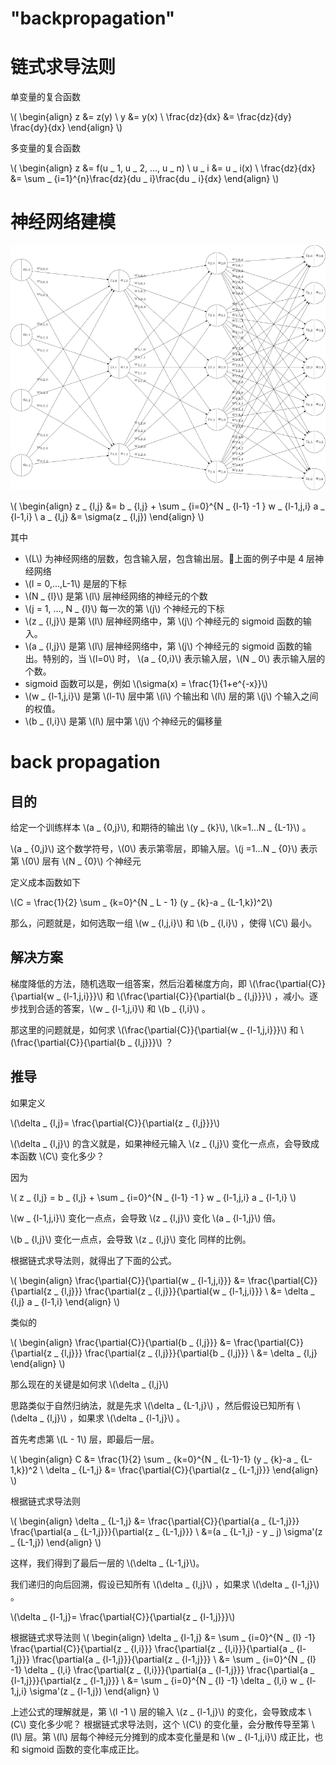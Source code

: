 # "backpropagation"


# 链式求导法则

单变量的复合函数



\\(
\begin{align}
z &= z(y) \\
y &= y(x) \\
\frac{dz}{dx} &= \frac{dz}{dy} \frac{dy}{dx}
\end{align}
\\)

多变量的复合函数

\\(
\begin{align}
z &= f(u _ 1, u _ 2, ..., u _ n) \\
u _ i &= u _ i(x) \\
\frac{dz}{dx} &= \sum _ {i=1}^{n}\frac{dz}{du _ i}\frac{du _ i}{dx}
\end{align}
\\)



# 神经网络建模

![](./nueral-structure.png)

\\(
\begin{align}
z _ {l,j} &= b _ {l,j} + \sum _ {i=0}^{N _ {l-1} -1 } w _ {l-1,j,i} a _ {l-1,i} \\
a _ {l,j} &= \sigma(z _ {l,j})
\end{align}
\\)

其中

 - \\(L\\) 为神经网络的层数，包含输入层，包含输出层。上面的例子中是 4 层神经网络
 - \\(l = 0,...,L-1\\) 是层的下标
 - \\(N _ {l}\\) 是第 \\(l\\) 层神经网络的神经元的个数
 - \\(j = 1, ..., N _ {l}\\) 每一次的第 \\(j\\) 个神经元的下标
 - \\(z _ {l,j}\\) 是第 \\(l\\) 层神经网络中，第 \\(j\\) 个神经元的 sigmoid 函数的输入。
 - \\(a _ {l,j}\\) 是第 \\(l\\) 层神经网络中，第 \\(j\\) 个神经元的 sigmoid 函数的输出。特别的，当 \\(l=0\\) 时， \\(a _ {0,i}\\) 表示输入层，\\(N _ 0\\) 表示输入层的个数。
 - sigmoid 函数可以是，例如
    \\(\sigma(x) = \frac{1}{1+e^{-x}}\\)
 - \\(w _ {l-1,j,i}\\) 是第 \\(l-1\\) 层中第 \\(i\\) 个输出和 \\(l\\) 层的第 \\(j\\) 个输入之间的权值。
 - \\(b _ {l,i}\\) 是第 \\(l\\) 层中第 \\(j\\) 个神经元的偏移量


# back propagation

## 目的

给定一个训练样本 \\(a _ {0,j}\\), 和期待的输出 \\(y _ {k}\\), \\(k=1...N _ {L-1}\\) 。

\\(a _ {0,j}\\) 这个数学符号，\\(0\\) 表示第零层，即输入层。\\(j =1...N _ {0}\\) 表示第 \\(0\\) 层有 \\(N _ {0}\\) 个神经元

定义成本函数如下

\\(C = \frac{1}{2} \sum _ {k=0}^{N _ L - 1} (y _ {k}-a _ {L-1,k})^2\\)

那么，问题就是，如何选取一组 \\(w _ {l,j,i}\\) 和 \\(b _ {l,i}\\) ，使得 \\(C\\) 最小。


## 解决方案


梯度降低的方法，随机选取一组答案，然后沿着梯度方向，即 \\(\frac{\partial{C}}{\partial{w _ {l-1,j,i}}}\\) 和 \\(\frac{\partial{C}}{\partial{b _ {l,j}}}\\) ，减小。逐步找到合适的答案，\\(w _ {l-1,j,i}\\) 和 \\(b _ {l,i}\\) 。

那这里的问题就是，如何求 \\(\frac{\partial{C}}{\partial{w _ {l-1,j,i}}}\\) 和 \\(\frac{\partial{C}}{\partial{b _ {l,j}}}\\) ？


## 推导




如果定义

\\(\delta _ {l,j}= \frac{\partial{C}}{\partial{z _ {l,j}}}\\)

\\(\delta _ {l,j}\\) 的含义就是，如果神经元输入 \\(z _ {l,j}\\) 变化一点点，会导致成本函数 \\(C\\) 变化多少？

因为

\\( z _ {l,j} = b _ {l,j} + \sum _ {i=0}^{N _ {l-1} -1 } w _ {l-1,j,i} a _ {l-1,i} \\)

\\(w _ {l-1,j,i}\\) 变化一点点，会导致 \\(z _ {l,j}\\) 变化 \\(a _ {l-1,j}\\) 倍。

\\(b _ {l,j}\\) 变化一点点，会导致 \\(z _ {l,j}\\) 变化 同样的比例。

根据链式求导法则，就得出了下面的公式。

\\(
\begin{align}
\frac{\partial{C}}{\partial{w _ {l-1,j,i}}}
   &= \frac{\partial{C}}{\partial{z _ {l,j}}}
      \frac{\partial{z _ {l,j}}}{\partial{w _ {l-1,j,i}}} \\
   &= \delta _ {l,j} a _ {l-1,i}
\end{align}
\\)


类似的

\\(
\begin{align}
\frac{\partial{C}}{\partial{b _ {l,j}}}
&= \frac{\partial{C}}{\partial{z _ {l,j}}}
   \frac{\partial{z _ {l,j}}}{\partial{b _ {l,j}}} \\
&= \delta _ {l,j}
\end{align}
\\)


那么现在的关键是如何求 \\(\delta _ {l,j}\\)

思路类似于自然归纳法，就是先求 \\(\delta _ {L-1,j}\\) ，然后假设已知所有 \\(\delta _ {l,j}\\) ，如果求 \\(\delta _ {l-1,j}\\) 。

首先考虑第 \\(L - 1\\) 层，即最后一层。

\\(
\begin{align}
C &= \frac{1}{2} \sum _ {k=0}^{N _ {L-1}-1} (y _ {k}-a _ {L-1,k})^2 \\
\delta _ {L-1,j}
 &= \frac{\partial{C}}{\partial{z _ {L-1,j}}}
\end{align}
\\)


根据链式求导法则

\\(
\begin{align}
\delta _ {L-1,j} &=
\frac{\partial{C}}{\partial{a _ {L-1,j}}}
\frac{\partial{a _ {L-1,j}}}{\partial{z _ {L-1,j}}} \\
&=(a _ {L-1,j} - y _ j)
\sigma'(z _ {L-1,j})
\end{align}
\\)

这样，我们得到了最后一层的 \\(\delta _ {L-1,j}\\)。


我们递归的向后回溯，假设已知所有 \\(\delta _ {l,j}\\) ，如果求 \\(\delta _ {l-1,j}\\) 。


\\(\delta _ {l-1,j}= \frac{\partial{C}}{\partial{z _ {l-1,j}}}\\)

根据链式求导法则
\\(
\begin{align}
\delta _ {l-1,j} &= \sum _ {i=0}^{N _ {l} -1}
                  \frac{\partial{C}}{\partial{z _ {l,i}}}
                  \frac{\partial{z _ {l,i}}}{\partial{a _ {l-1,j}}}
                  \frac{\partial{a _ {l-1,j}}}{\partial{z _ {l-1,j}}} \\
              &= \sum _ {i=0}^{N _ {l} -1}
                  \delta _ {l,i}
                  \frac{\partial{z _ {l,i}}}{\partial{a _ {l-1,j}}}
                  \frac{\partial{a _ {l-1,j}}}{\partial{z _ {l-1,j}}} \\
              &= \sum _ {i=0}^{N _ {l} -1}
                  \delta _ {l,i}
                  w _ {l-1,j,i}
                  \sigma'(z _ {l-1,j})
\end{align}
\\)

上述公式的理解就是，第 \\(l -1 \\) 层的输入 \\(z _ {l-1,j}\\) 的变化，会导致成本 \\(C\\) 变化多少呢？
根据链式求导法则，这个 \\(C\\) 的变化量，会分散传导至第 \\(l\\) 层。第 \\(l\\) 层每个神经元分摊到的成本变化量是和 \\(w _ {l-1,j,i}\\) 成正比，也和 sigmoid 函数的变化率成正比。
